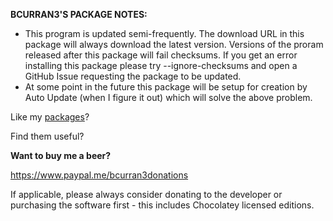**BCURRAN3'S PACKAGE NOTES:**

* This program is updated semi-frequently. The download URL in this package will always download the latest version. Versions of the proram released after this package will fail checksums. If you get an error installing this package please try --ignore-checksums and open a GitHub Issue requesting the package to be updated.
* At some point in the future this package will be setup for creation by Auto Update (when I figure it out) which will solve the above problem.

Like my [packages](https://chocolatey.org/profiles/bcurran3)? 

Find them useful?

**Want to buy me a beer?**

https://www.paypal.me/bcurran3donations

If applicable, please always consider donating to the developer or purchasing the software first - this includes Chocolatey licensed editions.